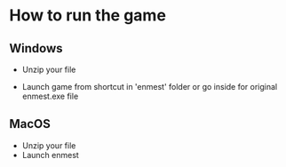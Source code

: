 # How to run the game

## Windows

-   Unzip your file

-   Launch game from shortcut in 'enmest' folder or go inside for original enmest.exe file

## MacOS

-   Unzip your file
-   Launch enmest
